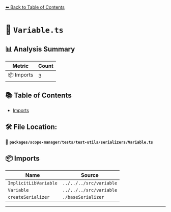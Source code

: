 [⬅️ Back to Table of Contents](../../../../../index.md)

# 📄 `Variable.ts`

## 📊 Analysis Summary

| Metric | Count |
|--------|-------|
| 📦 Imports | 3 |

## 📚 Table of Contents

- [Imports](#imports)

## 🛠️ File Location:
📂 **`packages/scope-manager/tests/test-utils/serializers/Variable.ts`**

## 📦 Imports

| Name | Source |
|------|--------|
| `ImplicitLibVariable` | `../../../src/variable` |
| `Variable` | `../../../src/variable` |
| `createSerializer` | `./baseSerializer` |


---